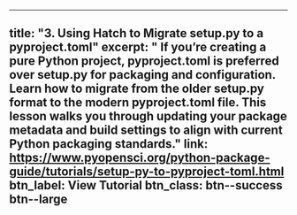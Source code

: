 
---
title: "3. Using Hatch to Migrate setup.py to a pyproject.toml"
excerpt: "
  If you’re creating a pure Python project, pyproject.toml is preferred over setup.py for packaging and configuration. Learn how to migrate from the older setup.py format to the modern pyproject.toml file. This lesson walks you through updating your package metadata and build settings to align with current Python packaging standards."
link:  https://www.pyopensci.org/python-package-guide/tutorials/setup-py-to-pyproject-toml.html
btn_label: View Tutorial
btn_class: btn--success btn--large
---
